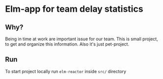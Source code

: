 
Elm-app for team delay statistics
==================

## Why?

Being in time at work are important issue for our team. This is small project, to get and organize this information.
Also it's just pet-project.

## Run

To start project locally run
```elm-reactor```
inside `src/` directory